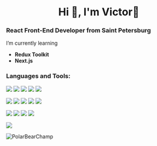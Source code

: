 <h1 align='center'>Hi 👋, I'm Victor🎈</h1>
<h3>React Front-End Developer from Saint Petersburg</h3>
<p>I’m currently learning </p>
<ul>
  <li><b>Redux Toolkit</b></li>
  <li><b>Next.js</b></li>
</ul>
<!--
<h3 align="left">Connect with me:</h3>
<p align="left"><a href='https://t.me/frameq'><img src="https://img.shields.io/badge/Telegram-gray?style=for-the-badge&logo=Telegram&logoColor=26A5E4"/></a></p>
-->
<h3 align="left">Languages and Tools:</h3>
<div display="flex">
  <p/>
  <img src="https://img.shields.io/badge/JavaScript-0D1117?style=for-the-badge&logo=javascript&logoColor=F7DF1E"/>
  <img src="https://img.shields.io/badge/TypeScript-0D1117?style=for-the-badge&logo=typescript&logoColor=3178C6"/>
  <img src="https://img.shields.io/badge/React-0D1117?style=for-the-badge&logo=React&logoColor=61DAFB"/>
  <img src="https://img.shields.io/badge/Next.js-0D1117?style=for-the-badge&logo=nextdotjs&logoColor=FFFFFF"/>
  <img src="https://img.shields.io/badge/React Router-0D1117?style=for-the-badge&logo=reactrouter&logoColor=CA4245"/>
  <p/>
  <img src="https://img.shields.io/badge/Tailwind CSS-0D1117?style=for-the-badge&logo=tailwindcss&logoColor=06B6D4"/>
  <img src="https://img.shields.io/badge/Sass/Scss-0D1117?style=for-the-badge&logo=sass&logoColor=CC6699"/>
  <img src="https://img.shields.io/badge/CSS Modules-0D1117?style=for-the-badge&logo=cssmodules&logoColor=FFFFFF"/>
  <img src="https://img.shields.io/badge/styled components-0D1117?style=for-the-badge&logo=styledcomponents&logoColor=DB7093"/>
  <img src="https://img.shields.io/badge/Figma-0D1117?style=for-the-badge&logo=figma&logoColor=F24E1E"/>
  <p/>
  <img src="https://img.shields.io/badge/NestJS-0D1117?style=for-the-badge&logo=nestjs&logoColor=E0234E"/>
  <img src="https://img.shields.io/badge/Express-0D1117?style=for-the-badge&logo=express&logoColor=FFFFFF"/>
  <img src="https://img.shields.io/badge/Node.js-0D1117?style=for-the-badge&logo=nodedotjs&logoColor=339933"/>
  <img src="https://img.shields.io/badge/Postman-0D1117?style=for-the-badge&logo=postman&logoColor=FF6C37"/>
  <p/>
  <img src="https://img.shields.io/badge/MySQL-0D1117?style=for-the-badge&logo=mysql&logoColor=4479A1"/>
</div>
<p align="left"> <img src="https://komarev.com/ghpvc/?username=PolarBearChamp&label=Profile%20views&color=blueviolet&style=flat-square&label=Beautiful+People" alt="PolarBearChamp" /> </p>
